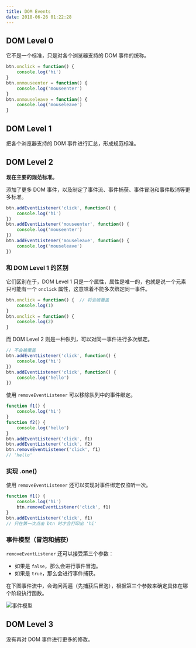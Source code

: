```yaml
---
title: DOM Events
date: 2018-06-26 01:22:28
---
```


## DOM Level 0

它不是一个标准，只是对各个浏览器支持的 DOM 事件的统称。

```javascript
btn.onclick = function() {
    console.log('hi')
}
btn.onmouseenter = function() {
    console.log('mouseenter')
}
btn.onmouseleave = function() {
    console.log('mouseleave')
}
```


## DOM Level 1

把各个浏览器支持的 DOM 事件进行汇总，形成规范标准。


## DOM Level 2

**现在主要的规范标准。**

添加了更多 DOM 事件，以及制定了事件流、事件捕获、事件冒泡和事件取消等更多标准。

```javascript
btn.addEventListener('click', function() {
    console.log('hi')
})
btn.addEventListener('mouseenter', function() {
    console.log('mouseenter')
})
btn.addEventListener('mouseleave', function() {
    console.log('mouseleave')
})
```

### 和 DOM Level 1 的区别

它们区别在于，DOM Level 1 只是一个属性，属性是唯一的，也就是说一个元素只可能有一个 `onclick` 属性，这意味着不能多次绑定同一事件。

```javascript
btn.onclick = function() {  // 将会被覆盖
    console.log(1)
}
btn.onclick = function() {
    console.log(2)
}
```

而 DOM Level 2 则是一种队列，可以对同一事件进行多次绑定。

```javascript
// 不会被覆盖
btn.addEventListener('click', function() {
    console.log('hi')
})
btn.addEventListener('click', function() {
    console.log('hello')
})
```

使用 `removeEventListener` 可以移除队列中的事件绑定。

```javascript
function f1() {
    console.log('hi')
}
function f2() {
    console.log('hello')
}
btn.addEventListener('click', f1)
btn.addEventListener('click', f2)
btn.removeEventListener('click', f1)
// 'hello'
```

### 实现 .one()

使用 `removeEventListener` 还可以实现对事件绑定仅监听一次。

```javascript
function f1() {
    console.log('hi')
    btn.removeEventListener('click', f1)
}
btn.addEventListener('click', f1)
// 只在第一次点击 btn 时才会打印出 'hi'
```

### 事件模型（冒泡和捕获）

`removeEventListener` 还可以接受第三个参数：

- 如果是 `false`，那么会进行事件冒泡。
- 如果是 `true`，那么会进行事件捕获。

在下图事件流中，会询问两遍（先捕获后冒泡），根据第三个参数来确定具体在哪个阶段执行函数。

![事件模型](https://user-gold-cdn.xitu.io/2018/6/26/16437f011e9385db?w=1579&h=918&f=png&s=573945)


## DOM Level 3

没有再对 DOM 事件进行更多的修改。